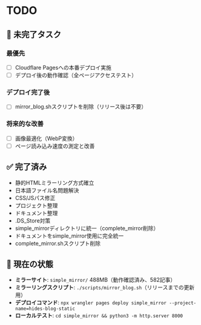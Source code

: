 # TODO

## 📝 未完了タスク

### 最優先
- [ ] Cloudflare Pagesへの本番デプロイ実施
- [ ] デプロイ後の動作確認（全ページアクセステスト）

### デプロイ完了後
- [ ] mirror_blog.shスクリプトを削除（リリース後は不要）

### 将来的な改善  
- [ ] 画像最適化（WebP変換）
- [ ] ページ読み込み速度の測定と改善

## ✅ 完了済み

- 静的HTMLミラーリング方式確立
- 日本語ファイル名問題解決
- CSS/JSパス修正
- プロジェクト整理
- ドキュメント整理
- .DS_Store対策
- simple_mirrorディレクトリに統一（complete_mirror削除）
- ドキュメントをsimple_mirror使用に完全統一
- complete_mirror.shスクリプト削除

## 📌 現在の状態

- **ミラーサイト**: `simple_mirror/` 488MB（動作確認済み、582記事）
- **ミラーリングスクリプト**: `./scripts/mirror_blog.sh`（リリースまでの更新用）
- **デプロイコマンド**: `npx wrangler pages deploy simple_mirror --project-name=hides-blog-static`
- **ローカルテスト**: `cd simple_mirror && python3 -m http.server 8000`
